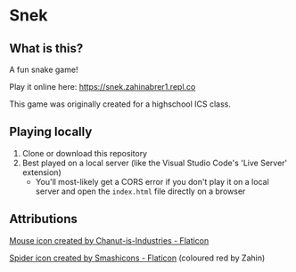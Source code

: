 # Snek

## What is this?
A fun snake game!

Play it online here: <a href="https://snek.zahinabrer1.repl.co" target="_blank">https://snek.zahinabrer1.repl.co</a>

This game was originally created for a highschool ICS class.


## Playing locally
1. Clone or download this repository
2. Best played on a local server (like the Visual Studio Code's 'Live Server' extension)
    - You'll most-likely get a CORS error if you don't play it on a local server and open the `index.html` file directly on a browser


## Attributions
<a href="https://www.flaticon.com/free-icons/rat" title="rat icons" target="_blank">Mouse icon created by Chanut-is-Industries - Flaticon</a>

<a href="https://www.flaticon.com/free-icons/spider" title="spider icons" target="_blank">Spider icon created by Smashicons - Flaticon</a> (coloured red by Zahin)
